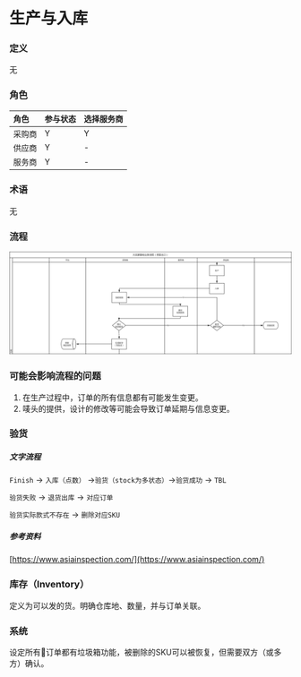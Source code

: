 # 生产与入库

### 定义

无

### 角色

| 角色 | 参与状态 | 选择服务商 |
| :--- | :--- | :--- |
| 采购商 | Y | Y |
| 供应商 | Y | - |
| 服务商 | Y | - |

### 术语

无

### 流程

![](/assets/生产与入库.png)

### 可能会影响流程的问题

1. 在生产过程中，订单的所有信息都有可能发生变更。
2. 唛头的提供，设计的修改等可能会导致订单延期与信息变更。

### 验货

##### 文字流程

`Finish`  -&gt; `入库（点数）` -&gt;`验货（stock为多状态）`-&gt;`验货成功` -&gt; `TBL`

`验货失败` -&gt; `退货出库` -&gt; `对应订单`

`验货实际款式不存在` -&gt;  `删除对应SKU`

##### 参考资料

[https://www.asiainspection.com/](https://www.asiainspection.com/)

### 库存（Inventory）

定义为可以发的货。明确仓库地、数量，并与订单关联。

### 系统

设定所有订单都有垃圾箱功能，被删除的SKU可以被恢复，但需要双方（或多方）确认。

